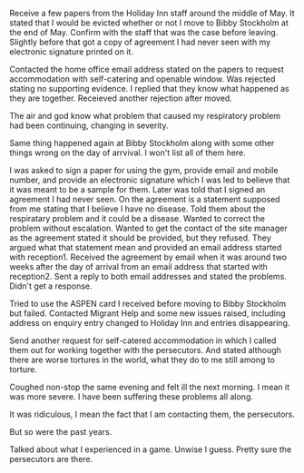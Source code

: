 Receive a few papers from the Holiday Inn staff around the middle of May. It stated that I would be evicted whether or not I move to Bibby Stockholm at the end of May. Confirm with the staff that was the case before leaving. Slightly before that got a copy of agreement I had never seen with my electronic signature printed on it.

Contacted the home office email address stated on the papers to request accommodation with self-catering and openable window. Was rejected stating no supporting evidence. I replied that they know what happened as they are together. Receieved another rejection after moved.

The air and god know what problem that caused my respiratory problem had been continuing, changing in severity.

Same thing happened again at Bibby Stockholm along with some other things wrong on the day of arrvival. I won't list all of them here.

I was asked to sign a paper for using the gym, provide email and mobile number, and provide an electronic signature which I was led to believe that it was meant to be a sample for them. Later was told that I signed an agreement I had never seen. On the agreement is a statement supposed from me stating that I believe I have no disease. Told them about the respiratary problem and it could be a disease. Wanted to correct the problem without escalation. Wanted to get the contact of the site manager as the agreement stated it should be provided, but they refused. They argued what that statement mean and provided an email address started with reception1. Received the agreement by email when it was around two weeks after the day of arrival from an email address that started with reception2. Sent a reply to both email addresses and stated the problems. Didn't get a response.

Tried to use the ASPEN card I received before moving to Bibby Stockholm but failed. Contacted Migrant Help and some new issues raised, including address on enquiry entry changed to Holiday Inn and entries disappearing.

Send another request for self-catered accommodation in which I called them out 
for working together with the persecutors. And stated although there are worse tortures in the world, what they do to me still among to torture.

Coughed non-stop the same evening and felt ill the next morning. I mean it was more severe. I have been suffering these problems
all along.

It was ridiculous, I mean the fact that I am contacting them, the persecutors.

But so were the past years.

Talked about what I experienced in a game. Unwise I guess. Pretty sure the persecutors are there.
